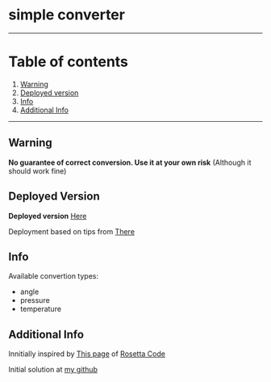 # simple converter

---

# Table of contents

1. [Warning](#info)
2. [Deployed version](#deployed-version)
3. [Info](#info)
4. [Additional Info](#additional-info)

---

## Warning

**No guarantee of correct conversion. Use it at your own risk**
(Although it should work fine)

## Deployed Version

**Deployed version** [Here](https://b-lukaszuk.github.io/simple_converter/)

Deployment based on tips from [There](https://dev.to/yuribenjamin/how-to-deploy-react-app-in-github-pages-2a1f)

## Info

Available convertion types:
- angle
- pressure
- temperature

## Additional Info

Innitially inspired by [This page](https://rosettacode.org/wiki/Angles_(geometric),_normalization_and_conversion) of [Rosetta Code](https://rosettacode.org/wiki/Rosetta_Code)

Initial solution at [my github](https://github.com/b-lukaszuk/ts_js_luzne_zadanka/tree/main/part3_Mar_2022/task1)

